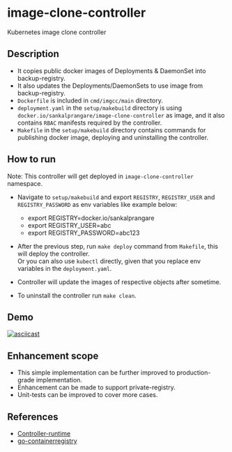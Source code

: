 # image-clone-controller
 Kubernetes image clone controller

## Description

* It copies public docker images of Deployments & DaemonSet into backup-registry.
* It also updates the Deployments/DaemonSets to use image from backup-registry.
* `Dockerfile` is included in `cmd/imgcc/main` directory.
* `deployment.yaml` in the `setup/makebuild` directory is using `docker.io/sankalprangare/image-clone-controller` as image, and it also contains `RBAC` manifests required by the controller.
* `Makefile` in the `setup/makebuild` directory contains commands for publishing docker image, deploying and uninstalling the controller.

## How to run
Note: This controller will get deployed in `image-clone-controller` namespace. 
* Navigate to `setup/makebuild` and export `REGISTRY`, `REGISTRY_USER` and `REGISTRY_PASSWORD` as env variables like example below:
    * export REGISTRY=docker.io/sankalprangare
    * export REGISTRY_USER=abc
    * export REGISTRY_PASSWORD=abc123
    
* After the previous step, run `make deploy` command from `Makefile`, this will deploy the controller. <br>
  Or you can also use `kubectl` directly, given that you replace env variables in the `deployment.yaml`.
  
* Controller will update the images of respective objects after sometime.
  
* To uninstall the controller run `make clean`.

## Demo
[![asciicast](https://asciinema.org/a/397344.svg)](https://asciinema.org/a/397344)

## Enhancement scope
* This simple implementation can be further improved to production-grade implementation.
* Enhancement can be made to support private-registry.   
* Unit-tests can be improved to cover more cases.



## References
* [Controller-runtime](https://github.com/kubernetes-sigs/controller-runtime)
* [go-containerregistry](https://github.com/google/go-containerregistry)


